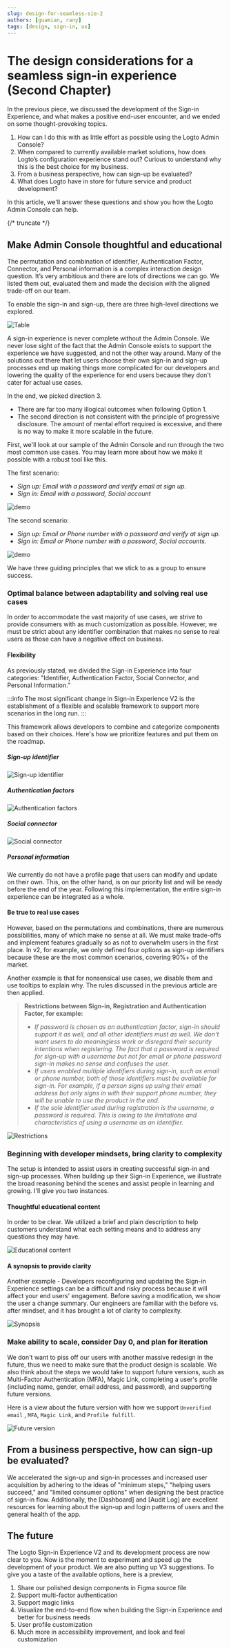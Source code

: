 ```yaml
---
slug: design-for-seamless-sie-2
authors: [guamian, rany]
tags: [design, sign-in, ux]
---
```


# The design considerations for a seamless sign-in experience (Second Chapter)

In the previous piece, we discussed the development of the Sign-in Experience, and what makes a positive end-user encounter, and we ended on some thought-provoking topics.

1. How can I do this with as little effort as possible using the Logto Admin Console?
2. When compared to currently available market solutions, how does Logto’s configuration experience stand out? Curious to understand why this is the best choice for my business.
3. From a business perspective, how can sign-up be evaluated?
4. What does Logto have in store for future service and product development?

In this article, we'll answer these questions and show you how the Logto Admin Console can help.

{/* truncate */}

## Make Admin Console thoughtful and educational

The permutation and combination of identifier, Authentication Factor, Connector, and Personal information is a complex interaction design question. It’s very ambitious and there are lots of directions we can go. We listed them out, evaluated them and made the decision with the aligned trade-off on our team.

To enable the sign-in and sign-up, there are three high-level directions we explored.

![Table](table-1.jpg)

A sign-in experience is never complete without the Admin Console. We never lose sight of the fact that the Admin Console exists to support the experience we have suggested, and not the other way around. Many of the solutions out there that let users choose their own sign-in and sign-up processes end up making things more complicated for our developers and lowering the quality of the experience for end users because they don't cater for actual use cases.

In the end, we picked direction 3.

- There are far too many illogical outcomes when following Option 1.
- The second direction is not consistent with the principle of progressive disclosure. The amount of mental effort required is excessive, and there is no way to make it more scalable in the future.

First, we'll look at our sample of the Admin Console and run through the two most common use cases. You may learn more about how we make it possible with a robust tool like this.

The first scenario:

- _Sign up: Email with a password and verify email at sign up._
- _Sign in: Email with a password, Social account_

![demo](demo-1.gif)

The second scenario:

- _Sign up: Email or Phone number with a password and verify at sign up._
- _Sign in: Email or Phone number with a password, Social accounts._

![demo](demo-2.gif)

We have three guiding principles that we stick to as a group to ensure success.

### Optimal balance between adaptability and solving real use cases

In order to accommodate the vast majority of use cases, we strive to provide consumers with as much customization as possible. However, we must be strict about any identifier combination that makes no sense to real users as those can have a negative effect on business.

#### Flexibility

As previously stated, we divided the Sign-in Experience into four categories: "Identifier, Authentication Factor, Social Connector, and Personal Information.”

:::info
The most significant change in Sign-in Experience V2 is the establishment of a flexible and scalable framework to support more scenarios in the long run.
:::

This framework allows developers to combine and categorize components based on their choices. Here's how we prioritize features and put them on the roadmap.

##### Sign-up identifier

![Sign-up identifier](sign-up-identifier.jpg)

##### Authentication factors

![Authentication factors](auth-factors.jpg)

##### Social connector

![Social connector](social-connector.jpg)

##### Personal information

We currently do not have a profile page that users can modify and update on their own. This, on the other hand, is on our priority list and will be ready before the end of the year. Following this implementation, the entire sign-in experience can be integrated as a whole.

#### Be true to real use cases

However, based on the permutations and combinations, there are numerous possibilities, many of which make no sense at all. We must make trade-offs and implement features gradually so as not to overwhelm users in the first place. In v2, for example, we only defined four options as sign-up identifiers because these are the most common scenarios, covering 90%+ of the market.

Another example is that for nonsensical use cases, we disable them and use tooltips to explain why. The rules discussed in the previous article are then applied.

> **Restrictions between Sign-in, Registration and Authentication Factor, for example:**
>
> - _If password is chosen as an authentication factor, sign-in should support it as well, and all other identifiers must as well. We don't want users to do meaningless work or disregard their security intentions when registering. The fact that a password is required for sign-up with a username but not for email or phone password sign-in makes no sense and confuses the user._
> - _If users enabled multiple identifiers during sign-in, such as email or phone number, both of those identifiers must be available for sign-in. For example, if a person signs up using their email address but only signs in with their support phone number, they will be unable to use the product in the end._
> - _If the sole identifier used during registration is the username, a password is required. This is owing to the limitations and characteristics of using a username as an identifier._

![Restrictions](restrictions.png)

### Beginning with developer mindsets, bring clarity to complexity

The setup is intended to assist users in creating successful sign-in and sign-up processes. When building up their Sign-in Experience, we illustrate the broad reasoning behind the scenes and assist people in learning and growing. I'll give you two instances.

#### Thoughtful educational content

In order to be clear. We utilized a brief and plain description to help customers understand what each setting means and to address any questions they may have.

![Educational content](educational-content.png)

#### A synopsis to provide clarity

Another example - Developers reconfiguring and updating the Sign-in Experience settings can be a difficult and risky process because it will affect your end users' engagement. Before saving a modification, we show the user a change summary. Our engineers are familiar with the before vs. after mindset, and it has brought a lot of clarity to complexity.

![Synopsis](synopsis.png)

### Make ability to scale, consider Day 0, and plan for iteration

We don't want to piss off our users with another massive redesign in the future, thus we need to make sure that the product design is scalable. We also think about the steps we would take to support future versions, such as Multi-Factor Authentication (MFA), Magic Link, completing a user's profile (including name, gender, email address, and password), and supporting future versions.

Here is a view about the future version with how we support `Unverified email` , `MFA`, `Magic Link`, and `Profile fulfill`.

![Future version](future-version.png)

## From a business perspective, how can sign-up be evaluated?

We accelerated the sign-up and sign-in processes and increased user acquisition by adhering to the ideas of "minimum steps," "helping users succeed," and "limited consumer options" when designing the best practice of sign-in flow. Additionally, the [Dashboard] and [Audit Log] are excellent resources for learning about the sign-up and login patterns of users and the general health of the app.

## The future

The Logto Sign-in Experience V2 and its development process are now clear to you. Now is the moment to experiment and speed up the development of your product. We are also putting up V3 suggestions. To give you a taste of the available options, here is a preview,

1. Share our polished design components in Figma source file
2. Support multi-factor authentication
3. Support magic links
4. Visualize the end-to-end flow when building the Sign-in Experience and better for business needs
5. User profile customization
6. Much more in accessibility improvement, and look and feel customization
